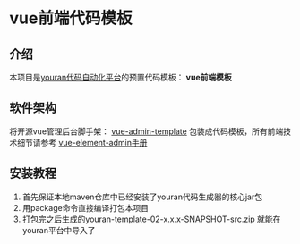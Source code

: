 # vue前端代码模板

## 介绍

本项目是<a href="../../../youran" target="_blank">youran代码自动化平台</a>的预置代码模板：
**vue前端模板**

## 软件架构

将开源vue管理后台脚手架：
<a href="https://github.com/PanJiaChen/vue-admin-template" target="_blank">vue-admin-template</a>
包装成代码模板，所有前端技术细节请参考 <a href="https://panjiachen.github.io/vue-element-admin-site/zh/guide/" target="_blank">vue-element-admin手册</a>


## 安装教程

1.  首先保证本地maven仓库中已经安装了youran代码生成器的核心jar包
2.  用package命令直接编译打包本项目
3.  打包完之后生成的youran-template-02-x.x.x-SNAPSHOT-src.zip
就能在youran平台中导入了
